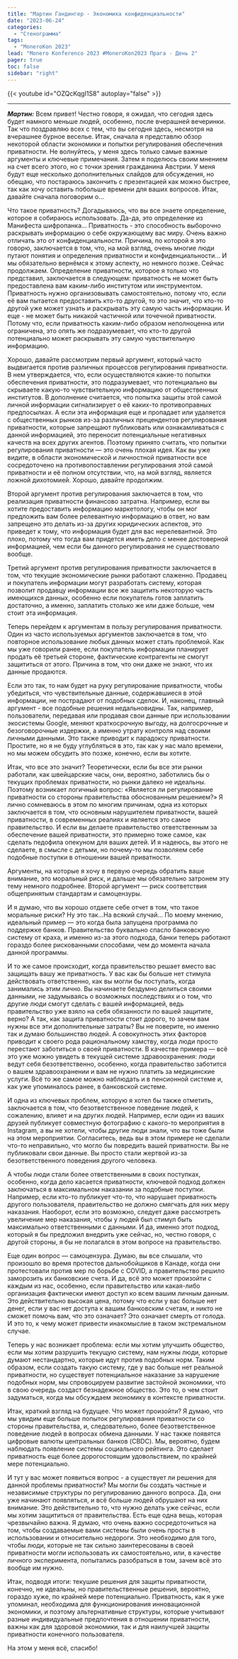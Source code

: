 ```yaml
---
title: "Мартин Гандингер - Экономика конфиденциальности"
date: "2023-06-24"
categories:
  - "Стенограмма"
tags:
  - "MoneroKon 2023"
lead: "Monero Konferenco 2023 #MoneroKon2023 Прага - День 2"
pager: true
toc: false
sidebar: "right"
---
```


{{< youtube id="OZQcKqgI1S8" autoplay="false" >}}

---

_**Мартин:**_ Всем привет! Честно говоря, я ожидал, что сегодня здесь будет намного меньше людей, особенно, после вчерашней вечеринки. Так что поздравляю всех с тем, что вы сегодня здесь, несмотря на вчерашнее бурное веселье. Итак, сначала я представлю обзор некоторой области экономики и попытки регулирования обеспечения приватности. Не волнуйтесь, у меня здесь только самые важные аргументы и ключевые примечания. Затем я поделюсь своим мнением на счет всего этого, но с точки зрения гражданина Австрии. У меня будут еще несколько дополнительных слайдов для обсуждения, но обещаю, что постараюсь закончить с презентацией как можно быстрее, так как хочу оставить побольше времени для ваших вопросов. Итак, давайте сначала поговорим o...

Что такое приватность? Догадываюсь, что вы все знаете определение, которое я собираюсь использовать. Да-да, это определение из Манифеста шифропанка... Приватность - это способность выборочно раскрывать информацию о себе окружающему вас миру. Очень важно отличать это от конфиденциальности. Причина, по которой я это говорю, заключается в том, что, на мой взгляд, очень многие люди путают понятия и определения приватности и конфиденциальности... И мы обязательно вернёмся к этому аспекту, но немного позже. Сейчас продолжаем. Определение приватности, которое я только что представил, заключается в следующем: приватность не может быть предоставлена вам каким-либо институтом или инструментом. Приватность нужно организовывать самостоятельно, потому что, если её вам пытается предоставить кто-то другой, то это значит, что кто-то другой уже может узнать и раскрывать эту самую часть информации. И еще - не может быть никакой частичной или точечной приватности. Потому что, если приватность каким-либо образом неполноценна или ограничена, это опять же подразумевает, что кто-то другой потенциально может раскрывать эту самую чувствительную информацию.

Хорошо, давайте рассмотрим первый аргумент, который часто выдвигается против различных процессов регулирования приватности. В нем утверждается, что, если осуществляются какие-то попытки обеспечения приватности, это подразумевает, что потенциально вы скрываете какую-то чувствительную информацию от общественных институтов. В дополнение считается, что попытка защиты этой самой личной информации сигнализирует о её каких-то противоправных предпосылках. А если эта информация еще и пропадает или удаляется с общественных рынков из-за различных прецендентов регулирования приватности, которые запрещают публиковать или ознакамливаться с данной информацией, это переносит потенциальные негативных качеств на всех других агентов. Поэтому принято считать, что попытки регулирования приватности — это очень плохая идея. Как вы уже видите, в области экономической и личностной приватности все сосредоточено на противопоставлении регулирования этой самой приватности и её полном отсутствии, что, на мой взгляд, является ложной дихотомией. Хорошо, давайте продолжим.

Второй аргумент против регулирования заключается в том, что реализация приватности финансово затратна. Например, если вы хотите предоставить информацию маркетологу, чтобы он мог предложить вам более релевантную информацию в ответ, но вам запрещено это делать из-за других юридических аспектов, это приведет к тому, что информация будет для вас нерелевантной. Это плохо, потому что тогда вам придется иметь дело с менее достоверной информацией, чем если бы данного регулирования не существовало вообще.

Третий аргумент против регулирования приватности заключается в том, что текущие экономические рынки работают слаженно. Продавец и покупатель информации могут разработать систему, которая позволит продавцу информации все же защитить некоторую часть имеющихся данных, особенно если покупатель готов заплатить достаточно, а именно, заплатить столько же или даже больше, чем стоит эта информация.

Теперь перейдем к аргументам в пользу регулирования приватности. Один из часто используемых аргументов заключается в том, что повторное использование любых данных может стать проблемой. Как мы уже говорили ранее, если покупатель информации планирует продать её третьей стороне, фактические контрагенты не смогут защититься от этого. Причина в том, что они даже не знают, что их данные продаются.

Если это так, то нам будет на руку регулирование приватности, чтобы убедиться, что чувствительные данные, содержавшиеся в этой информации, не пострадают от подобных сделок. И, наконец, главный аргумент - все подобные решения недальновидны. Так, например, пользователи, передавая или продавая свои данные при использовании экосистемы Google, меняют краткосрочную выгоду, на долгосрочные и безоговорочные издержки, а именно утрату контроля над своими личными данными. Это также приводит к парадоксу приватности. Простите, но я не буду углубляться в это, так как у нас мало времени, но мы можем обсудить это позже, конечно, если вы хотите.

Итак, что все это значит? Теоретически, если бы все эти рынки работали, как швейцарские часы, они, вероятно, заботились бы о текущих проблемах приватности, но рынки далеко не идеальны. Поэтому возникает логичный вопрос: «Является ли регулирование приватности со стороны правительства обоснованным решением?» Я лично сомневаюсь в этом по многим причинам, одна из которых заключается в том, что основным нарушителем приватности, вашей приватности, в современных реалиях и является это самое правительство. И если вы делаете правительство ответственным за обеспечение вашей приватности, это примерно тоже самое, как сделать педофила опекуном для ваших детей. И я надеюсь, вы этого не сделаете, в смысле с детьми, но почему-то мы позволяем себе подобные поступки в отношении вашей приватности.

Аргументы, на которые я хочу в первую очередь обратить ваше внимание, это моральный риск, и дальше мы обязательно затронем эту тему немного подробнее. Второй аргумент — риск соответствия общепринятым стандартам и самоцензуры.

И я думаю, что вы хорошо отдаете себе отчет в том, что такое моральные риски? Ну это так…На всякий случай… По моему мнению, идеальный пример — это когда была запущена программа по поддержке банков. Правительство буквально спасло банковскую систему от краха, и именно из-за этого подхода, банки теперь работают гораздо более рискованными способами, чем до момента начала данной программы.

И то же самое происходит, когда правительство решает вместо вас защищать вашу же приватность. У вас как бы больше нет стимула действовать ответственно, как вы могли бы поступать, когда занимались этим лично. Вы начинаете бездумно делиться своими данными, не задумываясь о возможных последствиях и о том, что другие люди смогут сделать с вашей информацией, ведь правительство уже взяло на себя обязанности по вашей защитите, верно? А так, как защита приватности стоит дорого, то зачем вам нужны все эти дополнительные затраты? Вы не поверите, но именно так и думаю большинство людей. А совокупность этих факторов приводит к своего рода рациональному хамству, когда люди просто перестают заботиться о своей приватности. В качестве примера — всё это уже можно увидеть в текущей системе здравоохранения: люди ведут себя безответственно, особенно, когда правительство заботится о вашем здравоохранении и вам не нужно платить за медицинские услуги. Всё то же самое можно наблюдать и в пенсионной системе и, как уже упоминалось ранее, в банковской системе.

И одна из ключевых проблем, которую я хотел бы также отметить, заключается в том, что безответственное поведение людей, к сожалению, влияет и на других людей. Например, если один из ваших друзей публикует совместную фотографию с какого-то мероприятия в Instagram, а вы не хотели, чтобы другие люди знали, что вы тоже были на этом мероприятии. Согласитесь, ведь вы в этом примере не сделали что-то неправильно, что могло бы повредить вашей приватности. Вы не публиковали свои данные. Вы просто стали жертвой из-за безответственного поведения другого человека.

А чтобы люди стали более ответственными в своих поступках, особенно, когда дело касается приватности, ключевой подход должен заключаться в максимальном наказании за подобные поступки. Например, если кто-то публикует что-то, что нарушает приватность другого пользователя, правительство не должно смягчать для них меру наказания. Наоборот, если это возможно, следует даже рассмотреть увеличение мер наказания, чтобы у людей был стимул быть максимально ответственными с данными. И да, именно этот подход, который я бы предложил внедрить уже сейчас, но, честно говоря, с другой стороны, я бы не полагался в этом вопросе на правительство.

Еще один вопрос — самоцензура. Думаю, вы все слышали, что произошло во время протестов дальнобойщиков в Канаде, когда они протестовали против мер по борьбе с COVID, а правительство решило заморозить их банковские счета. И да, всё это может произойти с каждым из нас, особенно, если правительство или какая-либо организация фактически имеют доступ ко всем вашим личным данным. Это действительно высокая цена, потому что если у вас больше нет денег, если у вас нет доступа к вашим банковским счетам, и никто не сможет помочь вам, что это означает? Это означает смерть от голода. И это то, к чему может привести инакомыслие в таком экстремальном случае.

Теперь у нас возникает проблема: если мы хотим улучшить общество, если мы хотим разрушить текущую систему, нам нужны люди, которые думают нестандартно, которые идут против подобных норм. Таким образом, если создать такую систему, где у вас больше нет реальной приватности, но существует потенциальное наказание за нарушение подобных норм, мы спровоцируем развитие застойной экономики, что в свою очередь создаст безнадежное общество. Это то, о чем стоит задуматься, когда мы обсуждаем экономику в контексте приватности.

Итак, краткий взгляд на будущее. Что может произойти? Я думаю, что мы увидим еще больше попыток регулирования приватности со стороны правительства, и, следовательно, более безответственное поведение людей в вопросах обмена данными. У нас также появятся цифровые валюты центральных банков (CBDC). Мы, вероятно, будем наблюдать появление системы социального рейтинга. Это сделает приватность еще более дорогостоящим удовольствием, по крайней мере потенциально.

И тут у вас может появиться вопрос - а существует ли решения для данной проблемы приватности? Мы могли бы создать частные и независимые структуры по регулированию данного вопроса. Да, они уже начинают появляться, и всё больше людей обрушают на них внимание. Это действительно то, что нужно делать уже сейчас, если мы хотим защититься от правительства. Есть еще одна вещь, которая чрезвычайно важна. Я думаю, что очень важно сосредоточиться на том, чтобы создаваемые вами системы были очень просты в использовании и относительно недороги. Это необходимо для того, чтобы люди, которые не так сильно заинтересованы в своей приватности могли использовать их самостоятельно, или, в качестве личного эксперимента, попытались разобраться в том, зачем всё это вообще им нужно.

Итак, подводя итоги: текушие решения для защиты приватности, конечно, не идеальны, но правительственные решения, вероятно, гораздо хуже, по крайней мере потенциально. Приватность, как я уже упоминал, необходима для функционирования инновационной экономики, и поэтому альтернативные структуры, которые учитывают разные индивидуальные предпочтения в отношении приватности, важны как для здоровой экономики, так и для наилучшей защиты приватности конечного пользователя.

На этом у меня всё, спасибо!
